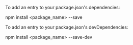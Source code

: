 To add an entry to your package.json's dependencies:

npm install <package_name> --save

To add an entry to your package.json's devDependencies:

npm install <package_name> --save-dev
